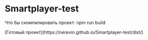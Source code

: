 # Smartplayer-test

<p>Что бы скомпилировать проект: npm run build</p>
<p>[Готовый проект](https://nerevin.github.io/Smartplayer-test/dist/)</p>